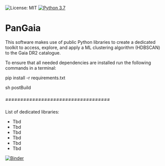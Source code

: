 ![License: MIT](https://img.shields.io/badge/License-MIT-blue.svg) [![Python 3.7](https://img.shields.io/badge/python-3.7-blue.svg)](https://www.python.org/downloads/release/python-370/)

# PanGaia
This software makes use of public Python libraries to create a dedicated toolkit to access, explore,
and apply a ML clustering algorithm (HDBSCAN) to the Gaia DR2 catalogue.

To ensure that all needed dependencies are installed run the following commands in a terminal:

pip install -r requirements.txt

sh postBuild



##### ===================================
List of dedicated libraries:
* Tbd
* Tbd
* Tbd
* Tbd
* Tbd
* Tbd

[![Binder](https://mybinder.org/badge_logo.svg)](https://mybinder.org/v2/gh/hectorcanovas/PanGaia/master)
